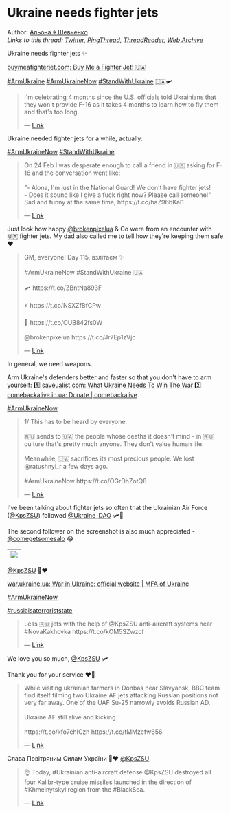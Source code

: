 # Ukraine needs fighter jets

Author: [Альона ꑭ Шевченко](https://twitter.com/cryptodrftng)  
*Links to this thread: [Twitter](https://twitter.com/cryptodrftng/status/1538708937683369986), [PingThread](https://pingthread.com/thread/1538708937683369986), [ThreadReader](https://threadreaderapp.com/thread/1538708937683369986.html), [Web Archive](https://web.archive.org/web/*/https://twitter.com/cryptodrftng/status/1538708937683369986)*

Ukraine needs fighter jets ✨

[buymeafighterjet.com: Buy Me a Fighter Jet! 🇺🇦](http://buymeafighterjet.com)

[#ArmUkraine](https://twitter.com/hashtag/ArmUkraine) [#ArmUkraineNow](https://twitter.com/hashtag/ArmUkraineNow) [#StandWithUkraine](https://twitter.com/hashtag/StandWithUkraine) 🇺🇦🛩

<blockquote class="twitter-tweet">
    <p lang="en" dir="ltr">
    I&#39;m celebrating 4 months since the U.S. officials told Ukrainians that they won&#39;t provide F-16 as it takes 4 months to learn how to fly them and that&#39;s too long<br />
    </p>
    &mdash; <a href="https://twitter.com/Frialum/status/1538367493701525505">Link</a>
</blockquote>

Ukraine needed fighter jets for a while, actually: 

[#ArmUkraineNow](https://twitter.com/hashtag/ArmUkraineNow) [#StandWithUkraine](https://twitter.com/hashtag/StandWithUkraine)

<blockquote class="twitter-tweet">
    <p lang="en" dir="ltr">
    On 24 Feb I was desperate enough to call a friend in 🇺🇸 asking for F-16 and the conversation went like:<br />
    <br />
    &#34;- Alona, I&#39;m just in the National Guard! We don&#39;t have fighter jets!<br />
    - Does it sound like I give a fuck right now? Please call someone!&#34; <br />
    Sad and funny at the same time, https://t.co/haZ96bKal1<br />
    </p>
    &mdash; <a href="https://twitter.com/cryptodrftng/status/1528201546353328129">Link</a>
</blockquote>

Just look how happy [@brokenpixelua](https://twitter.com/brokenpixelua) & Co were from an encounter with 🇺🇦 fighter jets. My dad also called me to tell how they're keeping them safe ❤️

<blockquote class="twitter-tweet">
    <p lang="en" dir="ltr">
    GM, everyone! Day 115, взлітаєм ✨<br />
    <br />
    #ArmUkraineNow #StandWithUkraine 🇺🇦<br />
    <br />
    🛩 https://t.co/ZBntNa893F<br />
    <br />
    ⚡️ https://t.co/NSXZfBfCPw <br />
    <br />
    💝 https://t.co/OUB842fs0W <br />
    <br />
    @brokenpixelua https://t.co/Jr7Ep1zVjc<br />
    </p>
    &mdash; <a href="https://twitter.com/cryptodrftng/status/1538053232131457024">Link</a>
</blockquote>

In general, we need weapons.

Arm Ukraine's defenders better and faster so that you don't have to arm yourself:
1️⃣ [saveualist.com: What Ukraine Needs To Win The War](http://saveualist.com)
2️⃣ [comebackalive.in.ua: Donate | comebackalive](http://comebackalive.in.ua/donate)

[#ArmUkraineNow](https://twitter.com/hashtag/ArmUkraineNow)

<blockquote class="twitter-tweet">
    <p lang="en" dir="ltr">
    1/ This has to be heard by everyone. <br />
    <br />
    🇷🇺 sends to 🇺🇦 the people whose deaths it doesn&#39;t mind - in 🇷🇺 culture that&#39;s pretty much anyone. They don&#39;t value human life.<br />
    <br />
    Meanwhile, 🇺🇦 sacrifices its most precious people. We lost @ratushnyi_r a few days ago.<br />
    <br />
    #ArmUkraineNow https://t.co/OGrDhZotQ8<br />
    </p>
    &mdash; <a href="https://twitter.com/cryptodrftng/status/1537254854464311301">Link</a>
</blockquote>

I've been talking about fighter jets so often that the Ukrainian Air Force ([@KpsZSU](https://twitter.com/KpsZSU)) followed [@Ukraine_DAO](https://twitter.com/Ukraine_DAO) 🛩💞 

The second follower on the screenshot is also much appreciated - [@comegetsomesalo](https://twitter.com/comegetsomesalo) 😂

| [![](https://pbs.twimg.com/media/FVsMiVaXwAEk77M.jpg)](https://pbs.twimg.com/media/FVsMiVaXwAEk77M.jpg) |
| :-: |

[@KpsZSU](https://twitter.com/KpsZSU) 🖤❤️ 

[war.ukraine.ua: War in Ukraine: official website | MFA of Ukraine](https://war.ukraine.ua) 

[#ArmUkraineNow](https://twitter.com/hashtag/ArmUkraineNow) 

[#russiaisaterroriststate](https://twitter.com/hashtag/russiaisaterroriststate)

<blockquote class="twitter-tweet">
    <p lang="en" dir="ltr">
    Less 🇷🇺 jets with the help of @KpsZSU anti-aircraft systems near #NovaKakhovka https://t.co/kOM5SZwzcf<br />
    </p>
    &mdash; <a href="https://twitter.com/armyinformcomua/status/1549501764612890624">Link</a>
</blockquote>

We love you so much, [@KpsZSU](https://twitter.com/KpsZSU) 🛩 

Thank you for your service ❤️🖤

<blockquote class="twitter-tweet">
    <p lang="en" dir="ltr">
    While visiting ukrainian farmers in Donbas near Slavyansk, BBC team find itself filming two Ukraine AF jets attacking Russian positions not very far away. One of the UAF Su-25 narrowly avoids Russian AD.<br />
    <br />
    Ukraine AF still alive and kicking.<br />
    <br />
    https://t.co/kfo7ehICzh https://t.co/tMMzefw656<br />
    </p>
    &mdash; <a href="https://twitter.com/tinso_ww/status/1551013077801631744">Link</a>
</blockquote>

Слава Повітряним Силам України 🖤❤️ [@KpsZSU](https://twitter.com/KpsZSU)

<blockquote class="twitter-tweet">
    <p lang="en" dir="ltr">
    👌 Today, #Ukrainian anti-aircraft defense @KpsZSU destroyed all four Kalibr-type cruise missiles launched in the direction of #Khmelnytskyi region from the #BlackSea.<br />
    </p>
    &mdash; <a href="https://twitter.com/armyinformcomua/status/1551291255325351938">Link</a>
</blockquote>
